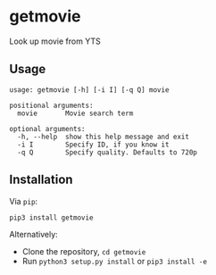 getmovie
=======

Look up movie from YTS

Usage
-----

    usage: getmovie [-h] [-i I] [-q Q] movie

    positional arguments:
      movie       Movie search term

    optional arguments:
      -h, --help  show this help message and exit
      -i I        Specify ID, if you know it
      -q Q        Specify quality. Defaults to 720p

Installation
------------

Via `pip`:

    pip3 install getmovie

Alternatively:

 * Clone the repository, `cd getmovie`
 * Run `python3 setup.py install` or `pip3 install -e`
